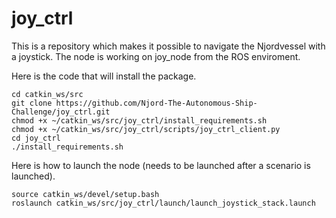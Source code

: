 # joy_ctrl
This is a repository which makes it possible to navigate the Njordvessel with a joystick. The node is working on joy_node from the ROS enviroment. 

Here is the code that will install the package.
```
cd catkin_ws/src
git clone https://github.com/Njord-The-Autonomous-Ship-Challenge/joy_ctrl.git
chmod +x ~/catkin_ws/src/joy_ctrl/install_requirements.sh
chmod +x ~/catkin_ws/src/joy_ctrl/scripts/joy_ctrl_client.py
cd joy_ctrl
./install_requirements.sh
```

Here is how to launch the node (needs to be launched after a scenario is launched).
```
source catkin_ws/devel/setup.bash
roslaunch catkin_ws/src/joy_ctrl/launch/launch_joystick_stack.launch
```
